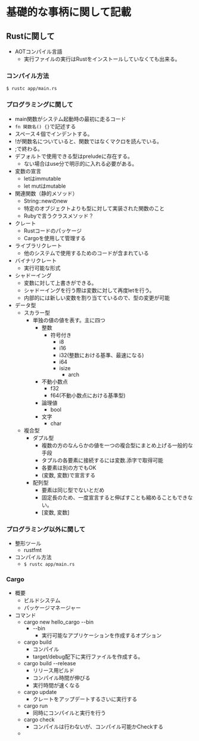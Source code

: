# 基礎的な事柄に関して記載
## Rustに関して
- AOTコンパイル言語
  - 実行ファイルの実行はRustをインストールしていなくても出来る。

### コンパイル方法
```
$ rustc app/main.rs
```

### プログラミングに関して
- main関数がシステム起動時の最初に走るコード
- `fn 関数名() {}`で記述する
- スペース４個でインデントする。
- !が関数名についていると、関数ではなくマクロを読んでいる。
- ;で終わる。
- デフォルトで使用できる型はpreludeに存在する。
  - ない場合はuse分で明示的に入れる必要がある。
- 変数の宣言
  - letはimmutable
  - let mutはmutable
- 関連関数（静的メソッド）
  - String::newのnew
  - 特定のオブジェクトよりも型に対して実装された関数のこと
  - Rubyで言うクラスメソッド？
-  クレート
   - Rustコードのパッケージ
   - Cargoを使用して管理する
 - ライブラリクレート
   - 他のシステムで使用するためのコードが含まれている
 - バイナリクレート
   - 実行可能な形式
 - シャドーイング
   - 変数に対して上書きができる。
   - シャドーイングを行う際は変数に対して再度letを行う。
   - 内部的には新しい変数を割り当てているので、型の変更が可能
 - データ型
   - スカラー型
     - 単独の値の値を表す。主に四つ
       - 整数
         - 符号付き
           - i8
           - i16
           - i32(整数における基準、最速になる)
           - i64
           - isize
             - arch
       - 不動小数点
         - f32
         - f64(不動小数点における基準型)
       - 論理値
         - bool
       - 文字
         -  char
   - 複合型
     - ダプル型
       - 複数の方のなんらかの値を一つの複合型にまとめ上げる一般的な手段
       - タプルの各要素に接続するには変数.添字で取得可能
       - 各要素は別の方でもOK
       - (変数, 変数)で宣言する
     - 配列型
       - 要素は同じ型でないとだめ
       - 固定長のため、一度宣言すると伸ばすことも縮めることもできない。
       - [変数, 変数]





### プログラミング以外に関して
- 整形ツール
  - rustfmt
- コンパイル方法
  - `$ rustc app/main.rs`

### Cargo
- 概要
  - ビルドシステム
  - パッケージマネージャー
- コマンド
  - cargo new hello_cargo --bin
    - --bin
      - 実行可能なアプリケーションを作成するオプション
  - cargo build
    - コンパイル
    - target/debug配下に実行ファイルを作成する。
  - cargo build --release
    - リリース用ビルド
    - コンパイル時間が伸びる
    - 実行時間が速くなる
  - cargo update
    - クレートをアップデートするさいに実行する
  - cargo run
    - 同時にコンパイルと実行を行う
  - cargo check
    - コンパイルは行わないが、コンパイル可能かCheckする
  - 
